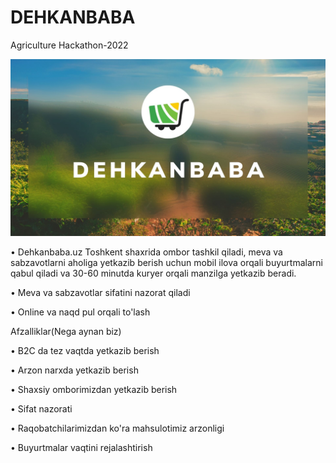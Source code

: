 # DEHKANBABA
Agriculture Hackathon-2022

![alt text](logo.jpg)

•	Dehkanbaba.uz Toshkent shaxrida ombor tashkil qiladi, meva va sabzavotlarni aholiga yetkazib berish uchun mobil ilova orqali buyurtmalarni qabul qiladi va 30-60 minutda kuryer orqali manzilga yetkazib beradi.

•	Meva va sabzavotlar sifatini nazorat qiladi

•	Online va naqd pul orqali to'lash

 Afzalliklar(Nega aynan biz)
                    
• B2C da tez vaqtda yetkazib berish

•	Arzon narxda yetkazib berish

•	Shaxsiy omborimizdan yetkazib berish

•	Sifat nazorati

•	Raqobatchilarimizdan ko'ra mahsulotimiz arzonligi

•	Buyurtmalar vaqtini rejalashtirish

